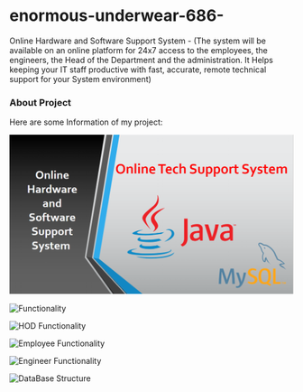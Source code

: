 # enormous-underwear-686-
Online Hardware and Software Support System -  (The system will be available on an online platform for 24x7 access to the employees, the engineers, the Head of the Department and the administration. It Helps keeping your IT staff productive with fast, accurate, remote technical support for your System environment)

### About Project

Here are some Information of my project:

![About Project](OnlineHardwareAndSoftwareSupportSystem/Image/Intro1.png)

![Functionality](Image/Intro2.png)

![HOD Functionality](Image/HODFunctionlity.png)

![Employee Functionality](Image/EmployeeFunctionlity.png)

![Engineer Functionality](Image/EngineerFunctionlity.png)

![DataBase Structure](Image/TableStructure.png)
